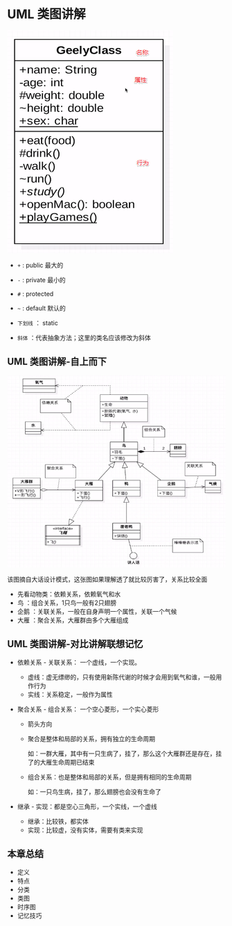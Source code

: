 # UML 类图讲解

![](/assets/image/imooc/design_pattern/markdown-img-paste-20180823220912841.png)

* `+` : public 最大的
* `-` : private 最小的
* `#` : protected
* `~` : default 默认的
* `下划线` ： static

* `斜体` ：代表抽象方法；这里的类名应该修改为斜体

## UML 类图讲解-自上而下
![](assets/markdown-img-paste-20180823221908654.png)

该图摘自大话设计模式，这张图如果理解透了就比较厉害了，关系比较全面

* 先看动物类：依赖关系，依赖氧气和水
* 鸟 ：组合关系，1只鸟一般有2只翅膀
* 企鹅 ：关联关系，一般在自身声明一个属性，关联一个气候
* 大雁 ：聚合关系，大雁群由多个大雁组成

## UML 类图讲解-对比讲解联想记忆

* 依赖关系 - 关联关系： 一个虚线，一个实现。
  - 虚线：虚无缥缈的，只有使用新陈代谢的时候才会用到氧气和谁，一般用作行为
  - 实线：关系稳定，一般作为属性

* 聚合关系 - 组合关系： 一个空心菱形，一个实心菱形
  - 箭头方向
  - 聚合是整体和局部的关系，拥有独立的生命周期

    如：一群大雁，其中有一只生病了，挂了，那么这个大雁群还是存在，挂了的大雁生命周期已结束
  - 组合关系：也是整体和局部的关系，但是拥有相同的生命周期

    如：一只鸟生病，挂了，那么翅膀也会没有生命了

* 继承 - 实现：都是空心三角形，一个实线，一个虚线
  - 继承：比较铁，都实体
  - 实现：比较虚，没有实体，需要有类来实现

## 本章总结

* 定义
* 特点
* 分类
* 类图
* 时序图
* 记忆技巧
